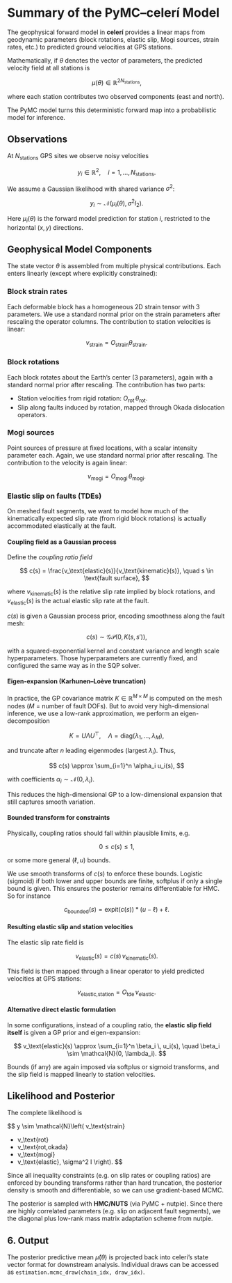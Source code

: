 # Summary of the PyMC–celerí Model

The geophysical forward model in **celerí** provides a linear maps from
geodynamic parameters (block rotations, elastic slip, Mogi sources, strain
rates, etc.) to predicted ground velocities at GPS stations.

Mathematically, if $\theta$ denotes the vector of parameters, the predicted
velocity field at all stations is

$$
\mu(\theta) \in \mathbb{R}^{2N_\text{stations}},
$$

where each station contributes two observed components (east and north).

The PyMC model turns this deterministic forward map into a probabilistic model
for inference.


## Observations
At $N_\text{stations}$ GPS sites we observe noisy velocities

$$
y_i \in \mathbb{R}^2, \quad i=1,\dots,N_\text{stations}.
$$

We assume a Gaussian likelihood with shared variance $\sigma^2$:

$$
y_i \sim \mathcal{N}\left(\mu_i(\theta), \sigma^2 I_2\right).
$$

Here $\mu_i(\theta)$ is the forward model prediction for station $i$, restricted
to the horizontal $(x,y)$ directions.

## Geophysical Model Components
The state vector $\theta$ is assembled from multiple physical contributions.
Each enters linearly (except where explicitly constrained):

### Block strain rates
Each deformable block has a homogeneous 2D strain tensor with 3 parameters. We
use a standard normal prior on the strain parameters after rescaling the
operator columns. The contribution to station velocities is linear:

$$
v_\text{strain} = O_\text{strain} \theta_\text{strain}.
$$

### Block rotations
Each block rotates about the Earth’s center (3 parameters), again with a
standard normal prior after rescaling. The contribution has two parts:
- Station velocities from rigid rotation: $O_\text{rot} \, \theta_\text{rot}$.
- Slip along faults induced by rotation, mapped through Okada dislocation
  operators.

### Mogi sources
Point sources of pressure at fixed locations, with a scalar intensity parameter
each. Again, we use standard normal prior after rescaling. The contribution to
the velocity is again linear:

$$
v_\text{mogi} = O_\text{mogi} \, \theta_\text{mogi}.
$$

### Elastic slip on faults (TDEs)

On meshed fault segments, we want to model how much of the kinematically
expected slip rate (from rigid block rotations) is actually accommodated
elastically at the fault.

#### Coupling field as a Gaussian process

Define the *coupling ratio field*

$$
c(s) = \frac{v_\text{elastic}(s)}{v_\text{kinematic}(s)}, \quad s \in \text{fault surface},
$$

where $v_\text{kinematic}(s)$ is the relative slip rate implied by block
rotations, and $v_\text{elastic}(s)$ is the actual elastic slip rate at the
fault.

$c(s)$ is given a Gaussian process prior, encoding smoothness along the fault mesh:

$$
c(s) \sim \mathcal{GP}(0, K(s, s')),
$$

with a squared-exponential kernel and constant variance and length scale
hyperparameters. Those hyperparameters are currently fixed, and configured the
same way as in the SQP solver.

#### Eigen-expansion (Karhunen–Loève truncation)


In practice, the GP covariance matrix $K \in \mathbb{R}^{M \times M}$ is
computed on the mesh nodes ($M$ = number of fault DOFs). But to avoid very
high-dimensional inference, we use a low-rank approximation, we perform an
eigen-decomposition

$$
K = U \Lambda U^\top, \quad \Lambda = \text{diag}(\lambda_1, \dots, \lambda_M),
$$

and truncate after $n$ leading eigenmodes (largest $\lambda_i$).
Thus,

$$
c(s) \approx \sum_{i=1}^n \alpha_i u_i(s),
$$

with coefficients $\alpha_i \sim \mathcal{N}(0, \lambda_i)$.

This reduces the high-dimensional GP to a low-dimensional expansion that still
captures smooth variation.

#### Bounded transform for constraints
Physically, coupling ratios should fall within plausible limits, e.g.

$$
0 \leq c(s) \leq 1,
$$

or some more general $(\ell, u)$ bounds.

We use smooth transforms of $c(s)$ to enforce these bounds. Logistic (sigmoid)
if both lower and upper bounds are finite, softplus if only a single bound is
given. This ensures the posterior remains differentiable for HMC. So for instance

$$
c_\text{bounded}(s) = \text{expit}(c(s)) * (u - \ell) + \ell.
$$

#### Resulting elastic slip and station velocities

The elastic slip rate field is

$$
v_\text{elastic}(s) = c(s) \, v_\text{kinematic}(s).
$$

This field is then mapped through a linear operator to yield predicted
velocities at GPS stations:

$$
v_\text{elastic,station} = O_\text{tde} \, v_\text{elastic}.
$$

#### Alternative direct elastic formulation
In some configurations, instead of a coupling ratio, the **elastic slip field
itself** is given a GP prior and eigen-expansion:

$$
v_\text{elastic}(s) \approx \sum_{i=1}^n \beta_i \, u_i(s),
\quad \beta_i \sim \mathcal{N}(0, \lambda_i).
$$

Bounds (if any) are again imposed via softplus or sigmoid transforms, and the
slip field is mapped linearly to station velocities.

## Likelihood and Posterior
The complete likelihood is

$$
y \sim \mathcal{N}\left(
  v_\text{strain}
  + v_\text{rot}
  + v_\text{rot,okada}
  + v_\text{mogi}
  + v_\text{elastic},
  \sigma^2 I
\right).
$$

Since all inequality constraints (e.g. on slip rates or coupling ratios) are
enforced by bounding transforms rather than hard truncation, the posterior
density is smooth and differentiable, so we can use gradient-based MCMC.

The posterior is sampled with **HMC/NUTS** (via PyMC + nutpie). Since there are
highly correlated parameters (e.g. slip on adjacent fault segments), we the
diagonal plus low-rank mass matrix adaptation scheme from nutpie.


## 6. Output
The posterior predictive mean $\hat\mu(\theta)$ is projected back into
celerí’s state vector format for downstream analysis.
Individual draws can be accessed as `estimation.mcmc_draw(chain_idx, draw_idx)`.

